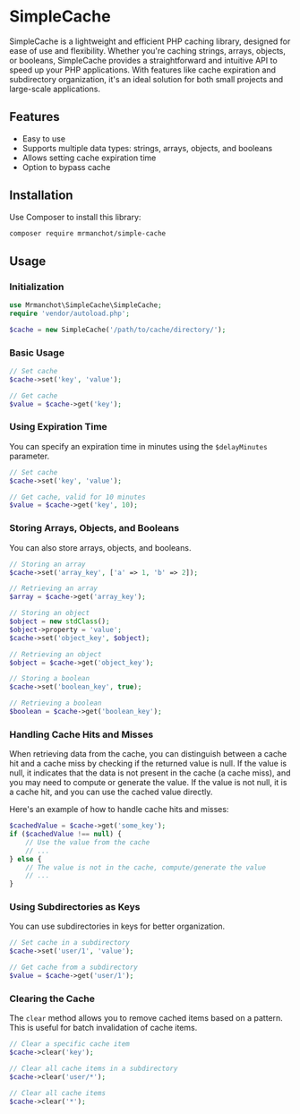 # SimpleCache

SimpleCache is a lightweight and efficient PHP caching library, designed for ease of use and flexibility. Whether you're caching strings, arrays, objects, or booleans, SimpleCache provides a straightforward and intuitive API to speed up your PHP applications. With features like cache expiration and subdirectory organization, it's an ideal solution for both small projects and large-scale applications.

## Features

- Easy to use
- Supports multiple data types: strings, arrays, objects, and booleans
- Allows setting cache expiration time
- Option to bypass cache

## Installation

Use Composer to install this library:

```bash
composer require mrmanchot/simple-cache
```

## Usage

### Initialization

```php
use Mrmanchot\SimpleCache\SimpleCache;
require 'vendor/autoload.php';

$cache = new SimpleCache('/path/to/cache/directory/');
```

### Basic Usage

```php
// Set cache
$cache->set('key', 'value');

// Get cache
$value = $cache->get('key');
```

### Using Expiration Time

You can specify an expiration time in minutes using the `$delayMinutes` parameter.

```php
// Set cache
$cache->set('key', 'value');

// Get cache, valid for 10 minutes
$value = $cache->get('key', 10);
```

### Storing Arrays, Objects, and Booleans

You can also store arrays, objects, and booleans.

```php
// Storing an array
$cache->set('array_key', ['a' => 1, 'b' => 2]);

// Retrieving an array
$array = $cache->get('array_key');

// Storing an object
$object = new stdClass();
$object->property = 'value';
$cache->set('object_key', $object);

// Retrieving an object
$object = $cache->get('object_key');

// Storing a boolean
$cache->set('boolean_key', true);

// Retrieving a boolean
$boolean = $cache->get('boolean_key');
```

### Handling Cache Hits and Misses

When retrieving data from the cache, you can distinguish between a cache hit and a cache miss by checking if the returned value is null. If the value is null, it indicates that the data is not present in the cache (a cache miss), and you may need to compute or generate the value. If the value is not null, it is a cache hit, and you can use the cached value directly.

Here's an example of how to handle cache hits and misses:

```php
$cachedValue = $cache->get('some_key');
if ($cachedValue !== null) {
    // Use the value from the cache
    // ...
} else {
    // The value is not in the cache, compute/generate the value
    // ...
}
```


### Using Subdirectories as Keys

You can use subdirectories in keys for better organization.

```php
// Set cache in a subdirectory
$cache->set('user/1', 'value');

// Get cache from a subdirectory
$value = $cache->get('user/1');
```

### Clearing the Cache

The `clear` method allows you to remove cached items based on a pattern. This is useful for batch invalidation of cache items.

```php
// Clear a specific cache item
$cache->clear('key');

// Clear all cache items in a subdirectory
$cache->clear('user/*');

// Clear all cache items
$cache->clear('*');
```
